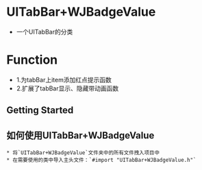 
# UITabBar+WJBadgeValue
* 一个UITabBar的分类

# Function
* 1.为tabBar上item添加红点提示函数
* 2.扩展了tabBar显示、隐藏带动画函数

## Getting Started
## <a id="如何使用UITabBar+WJBadgeValue"></a>如何使用UITabBar+WJBadgeValue
    * 将`UITabBar+WJBadgeValue`文件夹中的所有文件拽入项目中
    * 在需要使用的类中导入主头文件：`#import "UITabBar+WJBadgeValue.h"`